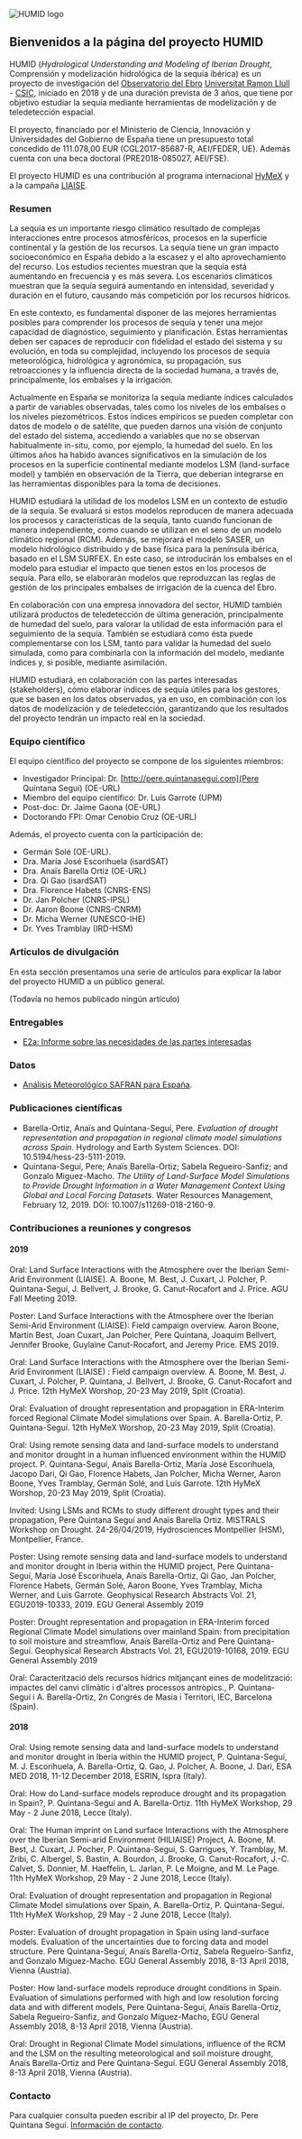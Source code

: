 ![HUMID logo](http://www.obsebre.es/images/logos/humid_logo_5-4.png)

## Bienvenidos a la página del proyecto HUMID

HUMID (*Hydrological Understanding and Modeling of Iberian Drought*, Comprensión y modelización hidrológica de la sequía ibérica) es un proyecto de investigación del [Observatorio del Ebro](http://www.obsebre.es]) [Universitat Ramon Llull]([http://www.url.edu) - [CSIC]([http://www.url.edu), iniciado en 2018 y de una duración prevista de 3 años, que tiene por objetivo estudiar la sequía mediante herramientas de modelización y de teledetección espacial. 

El proyecto, financiado por el Ministerio de Ciencia, Innovación y Universidades del Gobierno de España tiene un presupuesto total concedido de 111.078,00 EUR (CGL2017-85687-R, AEI/FEDER, UE). Además cuenta con una beca doctoral (PRE2018-085027, AEI/FSE). 

El proyecto HUMID es una contribución al programa internacional [HyMeX]([http://www.url.edu) y a la campaña [LIAISE](https://www.hymex.org/?page=liaise).

### Resumen

La sequía es un importante riesgo climático resultado de complejas interacciones entre procesos atmosféricos, procesos en la superficie continental y la gestión de los recursos. La sequía tiene un gran impacto socioeconómico en España debido a la escasez y el alto aprovechamiento del recurso. Los estudios recientes muestran que la sequía está aumentando en frecuencia y es más severa. Los escenarios climáticos muestran que la sequía seguirá aumentando en intensidad, severidad y duración en el futuro, causando más competición por los recursos hídricos.

En este contexto, es fundamental disponer de las mejores herramientas posibles para comprender los procesos de sequía y tener una mejor capacidad de diagnóstico, seguimiento y planificación. Estas herramientas deben ser capaces de reproducir con fidelidad el estado del sistema y su evolución, en toda su complejidad, incluyendo los procesos de sequía meteorológica, hidrológica y agronómica, su propagación, sus retroacciones y la influencia directa de la sociedad humana, a través de, principalmente, los embalses y la irrigación.

Actualmente en España se monitoriza la sequía mediante índices calculados a partir de variables observadas, tales como los niveles de los embalses o los niveles piezométricos. Estos índices empíricos se pueden completar con datos de modelo o de satélite, que pueden darnos una visión de conjunto del estado del sistema, accediendo a variables que no se observan habitualmente in-situ, como, por ejemplo, la humedad del suelo. En los últimos años ha habido avances significativos en la simulación de los procesos en la superficie continental mediante modelos LSM (land-surface model) y también en observación de la Tierra, que deberían integrarse en las herramientas disponibles para la toma de decisiones.

HUMID estudiará la utilidad de los modelos LSM en un contexto de estudio de la sequía. Se evaluará si estos modelos reproducen de manera adecuada los procesos y características de la sequía, tanto cuando funcionan de manera independiente, como cuando se utilizan en el seno de un modelo climático regional (RCM). Además, se mejorará el modelo SASER, un modelo hidrológico distribuido y de base física para la península ibérica, basado en el LSM SURFEX. En este caso, se introducirán los embalses en el modelo para estudiar el impacto que tienen estos en los procesos de sequía. Para ello, se elaborarán modelos que reproduzcan las reglas de gestión de los principales embalses de irrigación de la cuenca del Ebro.

En colaboración con una empresa innovadora del sector, HUMID también utilizará productos de teledetección de última generación, principalmente de humedad del suelo, para valorar la utilidad de esta información para el seguimiento de la sequía. También se estudiará como ésta puede complementarse con los LSM, tanto para validar la humedad del suelo simulada, como para combinarla con la información del modelo, mediante índices y, si posible, mediante asimilación.

HUMID estudiará, en colaboración con las partes interesadas (stakeholders), cómo elaborar índices de sequía útiles para los gestores, que se basen en los datos observados, ya en uso, en combinación con los datos de modelización y de teledetección, garantizando que los resultados del proyecto tendrán un impacto real en la sociedad.

### Equipo científico

El equipo científico del proyecto se compone de los siguientes miembros:
- Investigador Principal: Dr. [http://pere.quintanasegui.com](Pere Quintana Seguí) (OE-URL)
- Miembro del equipo científico: Dr. Luis Garrote (UPM)
- Post-doc: Dr. Jaime Gaona (OE-URL)
- Doctorando FPI: Omar Cenobio Cruz (OE-URL)

Además, el proyecto cuenta con la participación de:
- Germán Solé (OE-URL).
- Dra. María José Escorihuela (isardSAT)
- Dra. Anaïs Barella Ortiz (OE-URL)
- Dra. Qi Gao (isardSAT)
- Dra. Florence Habets (CNRS-ENS)
- Dr. Jan Polcher (CNRS-IPSL)
- Dr. Aaron Boone (CNRS-CNRM)
- Dr. Micha Werner (UNESCO-IHE)
- Dr. Yves Tramblay (IRD-HSM)

### Artículos de divulgación

En esta sección presentamos una serie de artículos para explicar la labor del proyecto HUMID a un público general.

(Todavía no hemos publicado ningún artículo)

### Entregables

- [E2a: Informe sobre las necesidades de las partes interesadas](http://www.obsebre.es/images/oeb/pdfs/es/Investigacion/HUMID_E2a_Informe_necesidades_partes_interesadas.pdf)

### Datos

- [Análisis Meteorológico SAFRAN para España](http://www.obsebre.es/en/en-safran]).

### Publicaciones científicas

- Barella-Ortiz, Anaïs and Quintana-Seguí, Pere. *Evaluation of drought representation and propagation in regional climate model simulations across Spain*. Hydrology and Earth System Sciences. DOI: 10.5194/hess-23-5111-2019.
- Quintana-Seguí, Pere; Anaïs Barella-Ortiz; Sabela Regueiro-Sanfiz; and Gonzalo Miguez-Macho. *The Utility of Land-Surface Model Simulations to Provide Drought Information in a Water Management Context Using Global and Local Forcing Datasets*. Water Resources Management, February 12, 2019. DOI: 10.1007/s11269-018-2160-9.

### Contribuciones a reuniones y congresos

#### 2019

Oral: Land Surface Interactions with the Atmosphere over the Iberian Semi-Arid Environment (LIAISE).
A. Boone, M. Best, J. Cuxart, J. Polcher, P. Quintana-Seguí, J. Bellvert, J. Brooke, G. Canut-Rocafort and J. Price.
AGU Fall Meeting 2019.

Poster: Land Surface Interactions with the Atmosphere over the Iberian Semi-Arid Environment (LIAISE): Field campaign overview.
Aaron Boone, Martin Best, Joan Cuxart, Jan Polcher, Pere Quintana, Joaquim Bellvert, Jennifer Brooke, Guylaine Canut-Rocafort, and Jeremy Price.
EMS 2019.

Oral: Land Surface Interactions with the Atmosphere over the Iberian Semi-Arid Environment (LIAISE) : Field campaign overview.
A. Boone, M. Best, J. Cuxart, J. Polcher, P. Quintana, J. Bellvert, J. Brooke, G. Canut-Rocafort and J. Price.
12th HyMeX Worshop, 20-23 May 2019, Split (Croatia).

Oral: Evaluation of drought representation and propagation in ERA-Interim forced Regional Climate Model simulations over Spain.
A. Barella-Ortiz, P. Quintana-Seguí.
12th HyMeX Worshop, 20-23 May 2019, Split (Croatia).

Oral: Using remote sensing data and land-surface models to understand and monitor drought in a human influenced environment within the HUMID project.
P. Quintana-Seguí, Anaïs Barella-Ortiz, María José Escorihuela, Jacopo Dari, Qi Gao, Florence Habets, Jan Polcher, Micha Werner, Aaron Boone, Yves Tramblay, Germán Solé, and Luis Garrote.
12th HyMeX Worshop, 20-23 May 2019, Split (Croatia).

Invited: Using LSMs and RCMs to study different drought types and their propagation,
Pere Quintana Seguí and Anaïs Barella Ortiz.
MISTRALS Workshop on Drought.
24-26/04/2019, Hydrosciences Montpellier (HSM), Montpellier, France.

Poster: Using remote sensing data and land-surface models to understand and monitor drought in Iberia within the HUMID project,
Pere Quintana-Seguí, María José Escorihuela, Anaïs Barella-Ortiz, Qi Gao, Jan Polcher, Florence Habets, Germán Solé, Aaron Boone, Yves Tramblay, Micha Werner, and Luis Garrote.
Geophysical Research Abstracts Vol. 21, EGU2019-10333, 2019.
EGU General Assembly 2019

Poster: Drought representation and propagation in ERA-Interim forced Regional Climate Model simulations over mainland Spain: from precipitation to soil moisture and streamflow,
Anaïs Barella-Ortiz and Pere Quintana-Seguí.
Geophysical Research Abstracts Vol. 21, EGU2019-10168, 2019.
EGU General Assembly 2019

Oral: Caracterització dels recursos hídrics mitjançant eines de modelització: impactes del canvi climàtic i d'altres processos antròpics.,
P. Quintana-Seguí i A. Barella-Ortiz,
2n Congrés de Masia i Territori, IEC, Barcelona (Spain).

#### 2018

Oral: Using remote sensing data and land-surface models to understand and monitor drought in Iberia within the HUMID project,
P. Quintana-Seguí, M. J. Escorihuela, A. Barella-Ortiz, Q. Gao, J. Polcher, A. Boone, J. Dari,
ESA MED 2018, 11-12 December 2018, ESRIN, Ispra (Italy).

Oral: How do Land-surface models reproduce drought and its propagation in Spain?,
P. Quintana-Seguí and A. Barella-Ortiz.
11th HyMeX Workshop, 29 May - 2 June 2018, Lecce (Italy).

Oral: The Human imprint on Land surface Interactions with the Atmosphere over the Iberian Semi-arid Environment (HILIAISE) Project,
A. Boone, M. Best, J. Cuxart, J. Pocher, P. Quintana-Segui, S. Garrigues, Y. Tramblay, M. Zribi, C. Albergel, S. Bastin, A. Bourdon, J. Brooke, G. Canut-Rocafort, J.-C. Calvet, S. Donnier, M. Haeffelin, L. Jarlan, P. Le Moigne, and M. Le Page.
11th HyMeX Workshop, 29 May - 2 June 2018, Lecce (Italy).

Oral: Evaluation of drought representation and propagation in Regional Climate Model simulations over Spain,
A. Barella-Ortiz, P. Quintana-Seguí.
11th HyMeX Workshop, 29 May - 2 June 2018, Lecce (Italy).

Poster: Evaluation of drought propagation in Spain using land-surface models. Evaluation of the uncertainties due to forcing data and model structure. Pere Quintana-Seguí, Anaïs Barella-Ortiz, Sabela Regueiro-Sanfiz, and Gonzalo Míguez-Macho.
EGU General Assembly 2018, 8-13 April 2018, Vienna (Austria).

Poster: How land-surface models reproduce drought conditions in Spain. Evaluation of simulations performed with high and low resolution forcing data and with different models,
Pere Quintana-Seguí, Anaïs Barella-Ortiz, Sabela Regueiro-Sanfiz, and Gonzalo Míguez-Macho,
EGU General Assembly 2018, 8-13 April 2018, Vienna (Austria).

Oral: Drought in Regional Climate Model simulations, influence of the RCM and the LSM on the resulting meteorological and soil moisture drought,
Anaïs Barella-Ortiz and Pere Quintana-Seguí.
EGU General Assembly 2018, 8-13 April 2018, Vienna (Austria).

### Contacto

Para cualquier consulta pueden escribir al IP del proyecto, Dr. Pere Quintana Seguí. [Información de contacto](http://pere.quintanasegui.com/contact.html]). 
